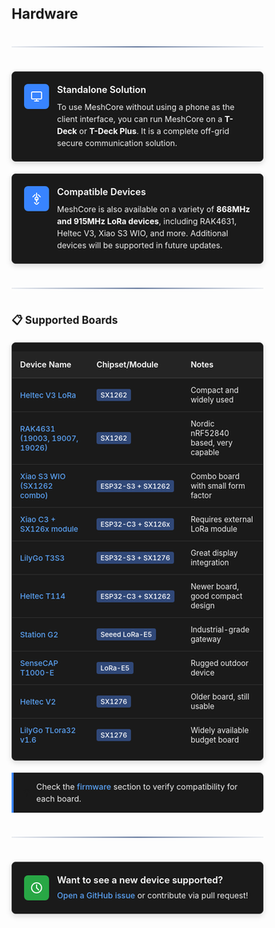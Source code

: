 # Hardware

<div class="section-divider">
  <div class="divider-line"></div>
</div>

<div class="hardware-intro">
  <div class="intro-section standalone">
    <div class="intro-icon">
      <svg xmlns="http://www.w3.org/2000/svg" width="24" height="24" viewBox="0 0 24 24" fill="none" stroke="currentColor" stroke-width="2" stroke-linecap="round" stroke-linejoin="round"><rect x="2" y="3" width="20" height="14" rx="2" ry="2"></rect><line x1="8" y1="21" x2="16" y2="21"></line><line x1="12" y1="17" x2="12" y2="21"></line></svg>
    </div>
    <div class="intro-content">
      <h3>Standalone Solution</h3>
      <p>To use MeshCore without using a phone as the client interface, you can run MeshCore on a <strong>T-Deck</strong> or <strong>T-Deck Plus</strong>. It is a complete off-grid secure communication solution.</p>
    </div>
  </div>
  
  <div class="intro-section compatible">
    <div class="intro-icon">
      <svg xmlns="http://www.w3.org/2000/svg" width="24" height="24" viewBox="0 0 24 24" fill="none" stroke="currentColor" stroke-width="2" stroke-linecap="round" stroke-linejoin="round"><circle cx="12" cy="12" r="3"></circle><path d="M12 1v6m0 6v6"></path><path d="m15.14 4.14 4.24 4.24m-11.5 11.5 4.24 4.24"></path><path d="m8.86 4.14-4.24 4.24m11.5 11.5-4.24 4.24"></path></svg>
    </div>
    <div class="intro-content">
      <h3>Compatible Devices</h3>
      <p>MeshCore is also available on a variety of <strong>868MHz and 915MHz LoRa devices</strong>, including RAK4631, Heltec V3, Xiao S3 WIO, and more. Additional devices will be supported in future updates.</p>
    </div>
  </div>
</div>

<div class="section-divider">
  <div class="divider-line"></div>
</div>

## 📋 Supported Boards

<div class="boards-table-container">
  <table class="boards-table">
    <thead>
      <tr>
        <th>Device Name</th>
        <th>Chipset/Module</th>
        <th>Notes</th>
      </tr>
    </thead>
    <tbody>
      <tr>
        <td data-label="Device Name"><a href="/hardware/heltec/v3/">Heltec V3 LoRa</a></td>
        <td data-label="Chipset/Module"><span class="chipset">SX1262</span></td>
        <td data-label="Notes">Compact and widely used</td>
      </tr>
      <tr>
        <td data-label="Device Name"><a href="/hardware/rak/rak4631.html">RAK4631 (19003, 19007, 19026)</a></td>
        <td data-label="Chipset/Module"><span class="chipset">SX1262</span></td>
        <td data-label="Notes">Nordic nRF52840 based, very capable</td>
      </tr>
      <tr>
        <td data-label="Device Name"><a href="/hardware/xiao/xiaos3-wio.html">Xiao S3 WIO (SX1262 combo)</a></td>
        <td data-label="Chipset/Module"><span class="chipset">ESP32-S3 + SX1262</span></td>
        <td data-label="Notes">Combo board with small form factor</td>
      </tr>
      <tr>
        <td data-label="Device Name"><a href="/hardware/xiao/xiaoc3-sx126x.html">Xiao C3 + SX126x module</a></td>
        <td data-label="Chipset/Module"><span class="chipset">ESP32-C3 + SX126x</span></td>
        <td data-label="Notes">Requires external LoRa module</td>
      </tr>
      <tr>
        <td data-label="Device Name"><a href="/hardware/lilygo/t3s3.html">LilyGo T3S3</a></td>
        <td data-label="Chipset/Module"><span class="chipset">ESP32-S3 + SX1276</span></td>
        <td data-label="Notes">Great display integration</td>
      </tr>
      <tr>
        <td data-label="Device Name"><a href="/hardware/heltec/t114.html">Heltec T114</a></td>
        <td data-label="Chipset/Module"><span class="chipset">ESP32-C3 + SX1262</span></td>
        <td data-label="Notes">Newer board, good compact design</td>
      </tr>
      <tr>
        <td data-label="Device Name"><a href="/hardware/seeed/station-g2.html">Station G2</a></td>
        <td data-label="Chipset/Module"><span class="chipset">Seeed LoRa-E5</span></td>
        <td data-label="Notes">Industrial-grade gateway</td>
      </tr>
      <tr>
        <td data-label="Device Name"><a href="/hardware/seeed/sensecap-t1000e.html">SenseCAP T1000-E</a></td>
        <td data-label="Chipset/Module"><span class="chipset">LoRa-E5</span></td>
        <td data-label="Notes">Rugged outdoor device</td>
      </tr>
      <tr>
        <td data-label="Device Name"><a href="/hardware/heltec/v2.html">Heltec V2</a></td>
        <td data-label="Chipset/Module"><span class="chipset">SX1276</span></td>
        <td data-label="Notes">Older board, still usable</td>
      </tr>
      <tr>
        <td data-label="Device Name"><a href="/hardware/lilygo/tlora32-v1-6.html">LilyGo TLora32 v1.6</a></td>
        <td data-label="Chipset/Module"><span class="chipset">SX1276</span></td>
        <td data-label="Notes">Widely available budget board</td>
      </tr>
    </tbody>
  </table>
</div>

<div class="compatibility-note">
  <div class="note-icon">💡</div>
  <div class="note-text">
    Check the <a href="/firmware">firmware</a> section to verify compatibility for each board.
  </div>
</div>

<div class="section-divider">
  <div class="divider-line"></div>
</div>

<div class="contribution-section">
  <div class="contribution-content">
    <div class="contribution-icon">
      <svg xmlns="http://www.w3.org/2000/svg" width="24" height="24" viewBox="0 0 24 24" fill="none" stroke="currentColor" stroke-width="2" stroke-linecap="round" stroke-linejoin="round"><circle cx="12" cy="12" r="10"></circle><line x1="12" y1="6" x2="12" y2="12"></line><line x1="16.24" y1="16.24" x2="12" y2="12"></line></svg>
    </div>
    <div class="contribution-text">
      <h3>Want to see a new device supported?</h3>
      <p><a href="https://github.com/ripplebiz/MeshCore" target="_blank">Open a GitHub issue</a> or contribute via pull request!</p>
    </div>
  </div>
</div>

<style>
.section-divider {
  display: flex;
  align-items: center;
  justify-content: center;
  margin: 3rem 0;
}

.divider-line {
  height: 2px;
  background: linear-gradient(90deg, rgba(30, 59, 112, 0.1), rgba(30, 59, 112, 0.8) 50%, rgba(30, 59, 112, 0.1));
  flex-grow: 1;
}

/* Hardware Introduction */
.hardware-intro {
  display: grid;
  grid-template-columns: repeat(auto-fit, minmax(320px, 1fr));
  gap: 1.5rem;
  margin: 2rem 0;
}

.intro-section {
  background-color: #1a1a1a;
  border-radius: 8px;
  padding: 1.5rem;
  border: 1px solid #333;
  box-shadow: 0 4px 12px rgba(0,0,0,0.15);
  display: flex;
  align-items: flex-start;
}

.intro-icon {
  background-color: #3884ff;
  width: 50px;
  height: 50px;
  border-radius: 8px;
  display: flex;
  align-items: center;
  justify-content: center;
  margin-right: 1rem;
  flex-shrink: 0;
}

.intro-icon svg {
  color: white;
  width: 24px;
  height: 24px;
}

.intro-content {
  flex: 1;
}

.intro-content h3 {
  color: #fff;
  margin-top: 0;
  margin-bottom: 0.75rem;
  font-size: 1.15rem;
  font-weight: 600;
}

.intro-content p {
  color: #eee;
  margin: 0;
  font-size: 1rem;
  line-height: 1.5;
}

.intro-content strong {
  color: #fff;
}

/* Boards Table */
.boards-table-container {
  background-color: #1a1a1a;
  border-radius: 8px;
  overflow: hidden;
  border: 1px solid #333;
  box-shadow: 0 4px 12px rgba(0,0,0,0.15);
  margin: 1.5rem 0;
}

.boards-table {
  width: 100%;
  border-collapse: collapse;
}

.boards-table thead th {
  background-color: #242424;
  color: #fff;
  padding: 1rem;
  text-align: left;
  font-weight: 600;
  border-bottom: 2px solid #333;
}

.boards-table tbody td {
  padding: 0.875rem 1rem;
  border-bottom: 1px solid #333;
  color: #eee;
  font-size: 0.95rem;
}

.boards-table tbody tr:last-child td {
  border-bottom: none;
}

.boards-table tbody tr:hover {
  background-color: #242424;
}

.boards-table a {
  color: #5ba3f5;
  text-decoration: none;
  font-weight: 500;
}

.boards-table a:hover {
  color: #7bb8f7;
  text-decoration: underline;
}

.chipset {
  background-color: #304878;
  color: white;
  padding: 0.25rem 0.5rem;
  border-radius: 4px;
  font-size: 0.85rem;
  font-weight: 500;
  white-space: nowrap;
}

/* Compatibility Note */
.compatibility-note {
  display: flex;
  align-items: center;
  background-color: #1a1a1a;
  border-left: 4px solid #3884ff;
  padding: 1rem 1.25rem;
  margin: 1.5rem 0;
  border-radius: 0 8px 8px 0;
}

.note-icon {
  margin-right: 0.75rem;
  font-size: 1.2rem;
  flex-shrink: 0;
}

.note-text {
  color: #eee;
  font-size: 1rem;
  line-height: 1.5;
}

.note-text a {
  color: #5ba3f5;
  text-decoration: none;
  font-weight: 500;
}

.note-text a:hover {
  color: #7bb8f7;
  text-decoration: underline;
}

/* Contribution Section */
.contribution-section {
  background-color: #1a1a1a;
  border-radius: 8px;
  padding: 1.5rem;
  border: 1px solid #333;
  box-shadow: 0 4px 12px rgba(0,0,0,0.15);
  margin: 2rem 0;
}

.contribution-content {
  display: flex;
  align-items: center;
}

.contribution-icon {
  background-color: #28a745;
  width: 50px;
  height: 50px;
  border-radius: 8px;
  display: flex;
  align-items: center;
  justify-content: center;
  margin-right: 1rem;
  flex-shrink: 0;
}

.contribution-icon svg {
  color: white;
  width: 24px;
  height: 24px;
}

.contribution-text {
  flex: 1;
}

.contribution-text h3 {
  color: #fff;
  margin-top: 0;
  margin-bottom: 0.5rem;
  font-size: 1.15rem;
  font-weight: 600;
}

.contribution-text p {
  color: #eee;
  margin: 0;
  font-size: 1rem;
  line-height: 1.5;
}

.contribution-text a {
  color: #5ba3f5;
  text-decoration: none;
  font-weight: 500;
}

.contribution-text a:hover {
  color: #7bb8f7;
  text-decoration: underline;
}

/* Responsive Design - Desktop et Tablette */
@media (max-width: 1024px) {
  .hardware-intro {
    grid-template-columns: 1fr;
  }
}

/* Responsive Design - Mobile */
@media (max-width: 768px) {
  .boards-table-container {
    background: transparent;
    border: none;
    box-shadow: none;
    overflow: visible;
  }
  
  .boards-table thead {
    display: none;
  }
  
  .boards-table tbody {
    display: block;
  }
  
  .boards-table tbody tr {
    display: block;
    background-color: #1a1a1a;
    border: 1px solid #333;
    border-radius: 8px;
    margin-bottom: 1rem;
    padding: 1rem;
    box-shadow: 0 2px 8px rgba(0,0,0,0.1);
  }
  
  .boards-table tbody tr:hover {
    background-color: #222;
  }
  
  .boards-table tbody td {
    display: block;
    padding: 0.75rem 0;
    border: none;
    text-align: left;
    font-size: 0.9rem;
    position: relative;
  }
  
  .boards-table tbody td::before {
    content: attr(data-label);
    font-weight: 600;
    color: #bbb;
    display: block;
    margin-bottom: 0.25rem;
    font-size: 0.85rem;
  }
  
  .boards-table tbody td:first-child {
    margin-bottom: 0.75rem;
    padding-bottom: 0.75rem;
    border-bottom: 1px solid #333;
  }
  
  .boards-table tbody td:first-child::before {
    display: block;
    margin-bottom: 0.5rem;
  }
  
  .boards-table tbody td:first-child a {
    display: block;
    font-size: 1.05rem;
    font-weight: 600;
    color: #5ba3f5;
    line-height: 1.3;
  }
  
  .boards-table tbody td:nth-child(2) {
    margin-bottom: 0.75rem;
  }
  
  .chipset {
    display: inline-block;
    margin-top: 0.5rem;
  }
  
  .contribution-content {
    flex-direction: column;
    text-align: center;
  }
  
  .contribution-icon {
    margin-right: 0;
    margin-bottom: 1rem;
  }
}


@media (max-width: 480px) {
  .intro-section {
    flex-direction: column;
    text-align: center;
  }
  
  .intro-icon {
    margin-right: 0;
    margin-bottom: 1rem;
  }
  
  .boards-table tbody td::before {
    font-size: 0.8rem;
  }
  
  .boards-table tbody td {
    font-size: 0.85rem;
    padding: 0.6rem 0;
  }
  
  .boards-table tbody td:first-child a {
    font-size: 1rem;
  }
  
  .chipset {
    font-size: 0.8rem;
    padding: 0.2rem 0.4rem;
  }
  
  .compatibility-note {
    flex-direction: column;
    text-align: center;
  }
  
  .note-icon {
    margin-right: 0;
    margin-bottom: 0.5rem;
  }
}
</style>